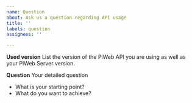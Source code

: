 ```yaml
---
name: Question
about: Ask us a question regarding API usage
title: ''
labels: question
assignees: ''

---
```


**Used version**
List the version of the PiWeb API you are using as well as your PiWeb Server version.

**Question**
Your detailed question
- What is your starting point?
- What do you want to achieve?
